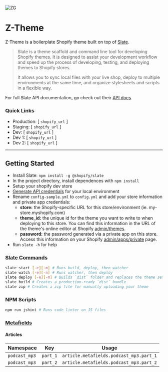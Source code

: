![ZG](https://i.imgur.com/KBnzMey.png)

# Z-Theme

Z-Theme is a boilerplate Shopify theme built on top of [Slate](https://shopify.github.io/slate/).

> Slate is a theme scaffold and command line tool for developing Shopify themes. It is designed to assist your development workflow and speed up the process of developing, testing, and deploying themes to Shopify stores.
>
> It allows you to sync local files with your live shop, deploy to multiple environments at the same time, and organize stylesheets and scripts in a flexible way.

For full Slate API documentation, go check out their [API docs](https://shopify.github.io/slate/).

### Quick Links
- Production: [ `shopify_url` ]
- Staging:  [ `shopify_url` ]
- Dev:  [ `shopify_url` ]
- Dev 1:  [ `shopify_url` ]
- Dev 2:  [ `shopify_url` ]

---

## Getting Started

- Install Slate: `npm install -g @shopify/slate`
- In the project directory, install dependences with `npm install`
- Setup your shopify dev store
- [Generate API credentials](https://help.shopify.com/api/getting-started/api-credentials#get-credentials-through-the-shopify-admin) for your local environment
- Rename `config-sample.yml` to `config.yml` and add your store information and private app credentials:
  - **store:** the Shopify-specific URL for this store/environment (ie. my-store.myshopify.com)
  - **theme_id:** the unique id for the theme you want to write to when deploying to this store. You can find this information in the URL of the theme's online editor at Shopify [admin/themes](https://shopify.com/admin/themes).
  - **password:** the password generated via a private app on this store.  Access this information on your Shopify [admin/apps/private](https://shopify.com/admin/apps/private) page.
- Run `slate -h` for help

### [Slate Commands](https://shopify.github.io/slate/commands/)

```bash
slate start [-e][-m] # Runs build, deploy, then watcher
slate watch [-e][-n] # Runs watcher, then deploy
slate deploy [-e][-m] # Builds `dist` folder and replaces the theme set in config.yml
slate build # Creates a production-ready `dist` bundle
slate zip # Creates a zip file for manually uploading your theme
```

### NPM Scripts

```bash
npm run jshint # Runs code linter on JS files
```

### [Metafields](https://help.shopify.com/themes/liquid/objects/metafield)

#### Articles

| Namespace | Key | Usage |
|---|---|---|
| `podcast_mp3` | `part_1` | `article.metafields.podcast_mp3.part_1` |
| `podcast_mp3` | `part_2` | `article.metafields.podcast_mp3.part_2` |
